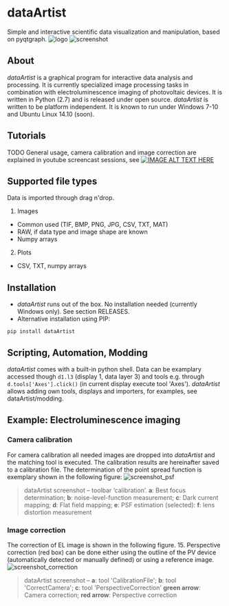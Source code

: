 # dataArtist 
Simple and interactive scientific data visualization and manipulation, based on pyqtgraph.
![logo] ![screenshot]

## About
*dataArtist* is a graphical program for interactive data analysis and processing. It is currently specialized image processing tasks in combination with electroluminescence imaging of photovoltaic devices.
It is written in Python (2.7) and is released under open source.
*dataArtist* is written to be platform independent. It is known to run under Windows 7-10 and Ubuntu Linux 14.10 (soon).

## Tutorials
TODO
General usage, camera calibration and image correction are explained in youtube screencast sessions, see
[![IMAGE ALT TEXT HERE](http://img.youtube.com/vi/YOUTUBE_VIDEO_ID_HERE/0.jpg)](http://www.youtube.com/watch?v=YOUTUBE_VIDEO_ID_HERE)

## Supported file types
Data is imported through drag n'drop.  

1. Images
  * Common used (TIF, BMP, PNG, JPG, CSV, TXT, MAT)
  * RAW, if data type and image shape are known
  * Numpy arrays
2. Plots
  * CSV, TXT, numpy arrays

## Installation
* *dataArtist* runs out of the box. No installation needed (currently Windows only). See section RELEASES.
* Alternative installation using PIP:

`pip install dataArtist`

## Scripting, Automation, Modding
*dataArtist* comes with a built-in python shell. Data can be examplary accessed though `d1.l3` (display 1, data layer 3) and tools e.g. through `d.tools['Axes'].click()` (in current display execute tool 'Axes').
*dataArtist* allows adding own tools, displays and importers, for examples, see dataArtist/modding.

## Example: Electroluminescence imaging

### Camera calibration
For camera calibration all needed images are dropped into *dataArtist* and the matching tool is executed. The calibration results are hereinafter saved to a calibration file. The determination of the point spread function is exemplary shown in the following figure:
![screenshot_psf]
> dataArtist screenshot – toolbar ‘calibration’. **a**: Best focus determination; **b**: noise-level-function measurement; **c**: Dark current mapping; **d**: Flat field mapping; **e**: PSF estimation (selected): **f**: lens distortion measurement 

### Image correction
The correction of EL image is shown in the following figure. 15. Perspective correction (red box) can be done either using the outline of the PV device (automatically detected or manually defined) or using a reference image. 
![screenshot_correction]
> dataArtist screenshot – **a**: tool 'CalibrationFile'; **b**: tool 'CorrectCamera'; **c**: tool 'PerspectiveCorrection'
> **green arrow**: Camera correction; **red arrow**: Perspective correction

[logo]: https://cloud.githubusercontent.com/assets/350050/15405164/00b08326-1dbe-11e6-959d-c7745de7d167.png "dataArtist logo"
[screenshot]: https://cloud.githubusercontent.com/assets/350050/15406631/806a7a8a-1dc4-11e6-9e76-709cd482857f.png "dataArtist screenshot"
[screenshot_psf]: https://cloud.githubusercontent.com/assets/350050/15404653/bd2e51b6-1dbb-11e6-8282-2ea539f0286d.png "dataArtist camera calibration"
[screenshot_correction]: https://cloud.githubusercontent.com/assets/350050/15404785/53d4c992-1dbc-11e6-93b7-c6108ab9a2b0.png "dataArtist image correction"
